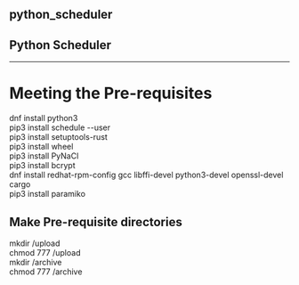 ## python_scheduler
## Python Scheduler
--------------------
# Meeting the Pre-requisites
dnf install python3 <br/>
pip3 install schedule --user <br/> 
pip3 install setuptools-rust <br/>
pip3 install wheel <br/>
pip3 install PyNaCl <br/>
pip3 install bcrypt <br/>
dnf install redhat-rpm-config gcc libffi-devel python3-devel openssl-devel cargo <br/>
pip3 install paramiko <br>

## Make Pre-requisite directories
mkdir /upload <br/>
chmod 777 /upload <br/>
mkdir /archive <br/>
chmod 777 /archive <br/>

